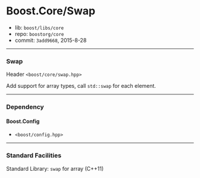 # Boost.Core/Swap

* lib: `boost/libs/core`
* repo: `boostorg/core`
* commit: `3add9668`, 2015-8-28

------
### Swap

Header `<boost/core/swap.hpp>`

Add support for array types, call `std::swap` for each element.

------
### Dependency

#### Boost.Config

* `<boost/config.hpp>`

------
### Standard Facilities

Standard Library: `swap` for array (C++11)
